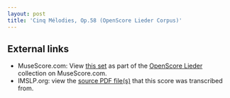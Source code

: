 ```yaml
---
layout: post
title: 'Cinq Mélodies, Op.58 (OpenScore Lieder Corpus)'
---
```


## External links

- MuseScore.com: View [this set] as part of the [OpenScore Lieder] collection on MuseScore.com.
- IMSLP.org: view the [source PDF file(s)][IMSLP] that this score was transcribed from.

[IMSLP]: https://imslp.org/wiki/Special:ReverseLookup/24127
[this set]: https://musescore.com/openscore-lieder-corpus/sets/5099424
[OpenScore Lieder]: https://musescore.com/openscore-lieder-corpus

